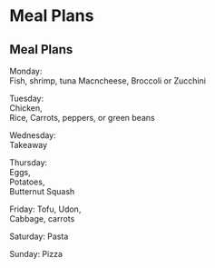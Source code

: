 # Meal Plans
## Meal Plans

Monday:   
Fish, shrimp, tuna
Macncheese,
Broccoli or Zucchini

Tuesday:   
Chicken,   
Rice,
Carrots, peppers, or green beans

Wednesday:   
Takeaway

Thursday:   
Eggs,   
Potatoes,   
Butternut Squash


Friday:
Tofu,
Udon,   
Cabbage, carrots


Saturday:
Pasta

Sunday:
Pizza